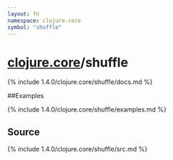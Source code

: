 ```yaml
---
layout: fn
namespace: clojure.core
symbol: "shuffle"
---
```


# [clojure.core](../)/shuffle

{% include 1.4.0/clojure.core/shuffle/docs.md %}

##Examples

{% include 1.4.0/clojure.core/shuffle/examples.md %}
## Source
{% include 1.4.0/clojure.core/shuffle/src.md %}

